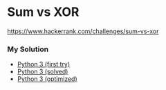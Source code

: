 # Sum vs XOR

https://www.hackerrank.com/challenges/sum-vs-xor

### My Solution

- [Python 3 (first try)](python-first-try.py)
- [Python 3 (solved)](python-solved.py)
- [Python 3 (optimized)](python-optimized.py)
```python

````